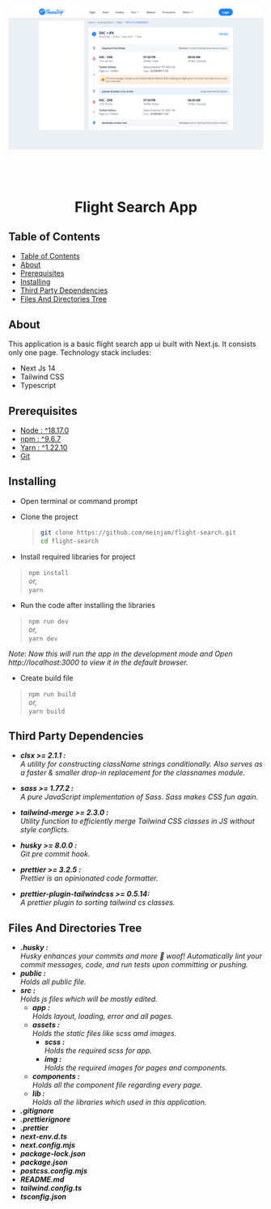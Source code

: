 ![CHEESE!](./src/assets/img/banner.png)

## &nbsp;

<h1 align="center">Flight Search App</h1>

## Table of Contents

- [Table of Contents](#)
- [About](#about)
- [Prerequisites](#prerequisites)
- [Installing](#installing)
- [Third Party Dependencies](#third-party-dependencies)
- [Files And Directories Tree](#files-and-directories-tree)

## About

This application is a basic flight search app ui built with Next.js. It consists only one page. Technology stack includes:

- Next Js 14
- Tailwind CSS
- Typescript

## Prerequisites

- [Node : ^18.17.0](https://nodejs.org/en/download/)
- [npm : ^9.6.7](https://nodejs.org/en/download/)
- [Yarn : ^1.22.10](https://classic.yarnpkg.com/en/docs/install)
- [Git](https://git-scm.com/downloads)

## Installing

- Open terminal or command prompt

- Clone the project

  > ```bash
  > git clone https://github.com/meinjam/flight-search.git
  > cd flight-search
  > ```

- Install required libraries for project

> `npm install`\
> _or,_ \
> `yarn`

- Run the code after installing the libraries

> `npm run dev`\
> _or,_ \
> `yarn dev`

_Note: Now this will run the app in the development mode and Open http://localhost:3000 to view it in the default browser._

- Create build file

> `npm run build` \
> _or,_ \
> `yarn build`

## Third Party Dependencies

- **_clsx >= 2.1.1 :_** \
  _A utility for constructing className strings conditionally. Also serves as a faster & smaller drop-in replacement for the classnames module._

- **_sass >= 1.77.2 :_** \
  _A pure JavaScript implementation of Sass. Sass makes CSS fun again._

- **_tailwind-merge >= 2.3.0 :_** \
  _Utility function to efficiently merge Tailwind CSS classes in JS without style conflicts._

- **_husky >= 8.0.0 :_** \
  _Git pre commit hook._

- **_prettier >= 3.2.5 :_** \
  _Prettier is an opinionated code formatter._

- **_prettier-plugin-tailwindcss >= 0.5.14:_** \
  _A prettier plugin to sorting tailwind cs classes._

## Files And Directories Tree

- **_.husky :_**\
  _Husky enhances your commits and more 🐶 woof! Automatically lint your commit messages, code, and run tests upon committing or pushing._
- **_public :_**\
  _Holds all public file._
- **_src :_** \
  _Holds js files which will be mostly edited._
  - **_app :_** \
    _Holds layout, loading, error and all pages._
  - **_assets :_** \
    _Holds the static files like scss amd images._
    - **_scss :_**\
      _Holds the required scss for app._
    - **_img :_** \
      _Holds the required images for pages and components._
  - **_components :_** \
    _Holds all the component file regarding every page._
  - **_lib :_** \
    _Holds all the libraries which used in this application._
- **_.gitignore_**
- **_.prettierignore_**
- **_.prettier_**
- **_next-env.d.ts_**
- **_next.config.mjs_**
- **_package-lock.json_**
- **_package.json_**
- **_postcss.config.mjs_**
- **_README.md_**
- **_tailwind.config.ts_**
- **_tsconfig.json_**

